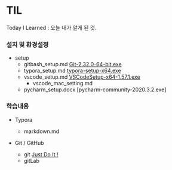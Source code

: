 # TIL
Today I Learned
: 오늘 내가 알게 된 것.

### 설치 및 환경설정

* setup
  * gitbash_setup.md [Git-2.32.0-64-bit.exe](https://git-scm.com/downloads)
  * typora_setup.md [typora-setup-x64.exe](https://typora.io/#windows)
  * vscode_setup.md [VSCodeSetup-x64-1.57.1.exe](https://code.visualstudio.com/docs/?dv=win)
    * vscode_mac_setting.md
  * pycharm_setup.docx [pycharm-community-2020.3.2.exe]



### 학습내용

* Typora
  * markdown.md

* Git / GitHub
  * git [Just Do It !](https://github.com/yeonjooyou/TIL/blob/master/git/01_git.md)
  * gitLab

